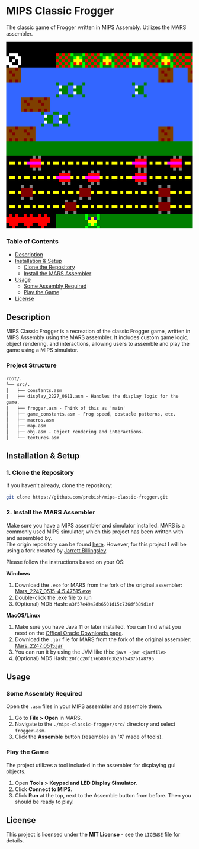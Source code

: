 # MIPS Classic Frogger

The classic game of Frogger written in MIPS Assembly. Utilizes the MARS assembler.

![project image](./mips_frogger.png)

### Table of Contents
- [Description](#description)
- [Installation & Setup](#installation--setup)
    -  [Clone the Repository](#1-clone-the-repository)
    -  [Install the MARS Assembler](#2-install-the-mars-assembler)
- [Usage](#usage)
    - [Some Assembly Required](#some-assembly-required)
    - [Play the Game](#play-the-game)
- [License](#license)

## Description
MIPS Classic Frogger is a recreation of the classic Frogger game, written in MIPS Assembly using the MARS assembler. It includes custom game logic, object rendering, and interactions, allowing users to assemble and play the game using a MIPS simulator.

### Project Structure
```
root/. 
└── src/.
│   ├── constants.asm
│   ├── display_2227_0611.asm - Handles the display logic for the game.
│   ├── frogger.asm - Think of this as 'main'
│   ├── game_constants.asm - Frog speed, obstacle patterns, etc.
│   ├── macros.asm
│   ├── map.asm
│   ├── obj.asm - Object rendering and interactions.
│   └── textures.asm
```

## Installation & Setup

### 1. Clone the Repository

If you haven't already, clone the repository:
```bash
git clone https://github.com/prebish/mips-classic-frogger.git
```

### 2. Install the MARS Assembler
  
Make sure you have a MIPS assembler and simulator installed. MARS is a commonly used MIPS simulator, which this project has been written with and assembled by.  
The origin repository can be found [here](https://github.com/thomasrussellmurphy/MARS_Assembler). However, for this project I will be using a fork created by [Jarrett Billingsley](https://github.com/JarrettBillingsley).  

Please follow the instructions based on your OS:

**Windows**

1. Download the `.exe` for MARS from the fork of the original assembler: [Mars_2247_0515-4.5.47515.exe](https://github.com/JarrettBillingsley/MARS_Assembler/raw/master/downloads/Mars_2247_0515-4.5.47515.exe)  
2. Double-click the .exe file to run
3. (Optional) MD5 Hash: `a3f57e49a2db6501d15c736df389d1ef`

**MacOS/Linux**

1. Make sure you have Java 11 or later installed. You can find what you need on the [Offical Oracle Downloads page](https://www.oracle.com/java/technologies/downloads/).  
2. Download the `.jar` file for MARS from the fork of the original assembler: [Mars_2247_0515.jar](https://github.com/JarrettBillingsley/MARS_Assembler/raw/master/downloads/Mars_2247_0515.jar)
3. You can run it by using the JVM like this: ```java -jar <jarfile>```  
4. (Optional) MD5 Hash: `20fcc20f176b80f63b26f5437b1a8795`

## Usage

### Some Assembly Required
Open the `.asm` files in your MIPS assembler and assemble them.

1. Go to **File > Open** in MARS.
2. Navigate to the `./mips-classic-frogger/src/` directory and select `frogger.asm`.
3. Click the **Assemble** button (resembles an 'X' made of tools).

### Play the Game
The project utilizes a tool included in the assembler for displaying gui objects.

1. Open **Tools > Keypad and LED Display Simulator**.
2. Click **Connect to MIPS**.
3. Click **Run** at the top, next to the Assemble button from before. Then you should be ready to play!

## License
This project is licensed under the **MIT License** - see the `LICENSE` file for details.
